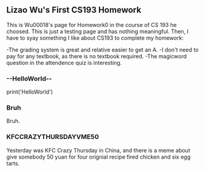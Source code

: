 ## Lizao Wu's First CS193 Homework

This is Wu00018's page for Homework0 in the course of CS 193 he choosed. This is just a testing page and has nothing meaningful. Then, I have to syay something I like about CS193 to complete my homework:

-The grading system is great and relative easier to get an A.
-I don't need to pay for any textbook, as there is no textbook required.
-The magicword question in the attendence quiz is interesting. 

### --HelloWorld--

print('HelloWorld')

### Bruh

Bruh.

### KFCCRAZYTHURSDAYVME50

Yesterday was KFC Crazy Thursday in China, and there is a meme about give somebody 50 yuan for four orignial recipe fired chicken and six egg tarts.
